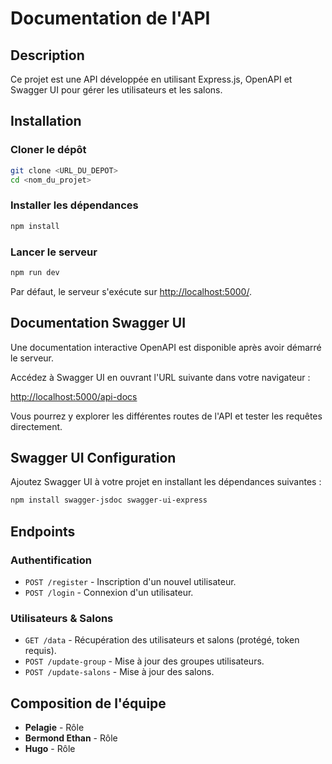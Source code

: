 # Documentation de l'API

## Description

Ce projet est une API développée en utilisant Express.js, OpenAPI et Swagger UI pour gérer les utilisateurs et les salons.

## Installation

### Cloner le dépôt

```sh
git clone <URL_DU_DEPOT>
cd <nom_du_projet>
```

### Installer les dépendances

```sh
npm install
```

### Lancer le serveur

```sh
npm run dev
```

Par défaut, le serveur s'exécute sur [http://localhost:5000/](http://localhost:5000/).

## Documentation Swagger UI

Une documentation interactive OpenAPI est disponible après avoir démarré le serveur.

Accédez à Swagger UI en ouvrant l'URL suivante dans votre navigateur :

[http://localhost:5000/api-docs](http://localhost:5000/api-docs)

Vous pourrez y explorer les différentes routes de l'API et tester les requêtes directement.

## Swagger UI Configuration

Ajoutez Swagger UI à votre projet en installant les dépendances suivantes :

```sh
npm install swagger-jsdoc swagger-ui-express
```

## Endpoints

### Authentification

- `POST /register` - Inscription d'un nouvel utilisateur.
- `POST /login` - Connexion d'un utilisateur.

### Utilisateurs & Salons

- `GET /data` - Récupération des utilisateurs et salons (protégé, token requis).
- `POST /update-group` - Mise à jour des groupes utilisateurs.
- `POST /update-salons` - Mise à jour des salons.

## Composition de l'équipe

- **Pelagie** - Rôle
- **Bermond Ethan** - Rôle
- **Hugo** - Rôle



